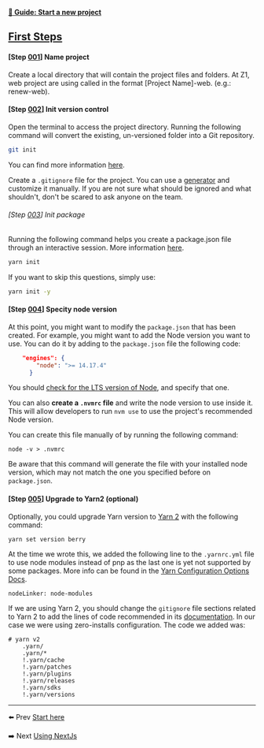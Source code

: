[**📖 Guide: Start a new project**](./00-start-here.md)

## [First Steps](#first-steps) 

#### [Step [001](#step-new001)] Name project
Create a local directory that will contain the project files and folders. At Z1, web project are using called in the format [Project Name]-web. (e.g.: renew-web).

#### [Step [002](#step-new002)] Init version control
Open the terminal to access the project directory. Running the following command will convert the existing, un-versioned folder into a Git repository. 

   ````bash
   git init
   ````

You can find more information [here](https://www.atlassian.com/git/tutorials/setting-up-a-repository/git-init).

Create a `.gitignore` file for the project. You can use a [generator](https://www.toptal.com/developers/gitignore) and customize it manually. If you are not sure what should be ignored and what shouldn't, don't be scared to ask anyone on the team.

###### [Step [003](#step-new003)] Init package
 Running the following command helps you create a package.json file through an interactive session. More information [here](https://classic.yarnpkg.com/en/docs/cli/init/).

   ````bash
   yarn init
   ````
   
If you want to skip this questions, simply use:

```bash
yarn init -y
``` 


#### [Step [004](#step-new004)] Specity node version

At this point, you might want to modify the `package.json` that has been created. For example, you might want to add the Node version you want to use. You can do it by adding to the `package.json` file the following code:

````json
	"engines": {
		"node": ">= 14.17.4"
	  }
````

You should [check for the LTS version of Node](https://nodejs.org/es/), and specify that one. 

You can also **create a `.nvmrc` file**  and write the node version to use inside it. This will allow developers to run `nvm use` to use the project's recommended Node version. 

You can create this file manually of by running the following command:

````
node -v > .nvmrc
````

Be aware that this command will generate the file with your installed node version, which may not match the one you specified before on `package.json`.

#### [Step [005](#step-new005)] Upgrade to Yarn2 (optional)
Optionally, you could upgrade Yarn version to [Yarn 2](https://yarnpkg.com/getting-started/install) with the following command:

````
yarn set version berry
````

At the time we wrote this, we added the following line to the  `.yarnrc.yml`  file to use node modules instead of pnp as the last one is yet not supported by some packages. More info can be found in the [Yarn Configuration Options Docs](https://yarnpkg.com/configuration/yarnrc#nodeLinker).

````
nodeLinker: node-modules
````

If we are using Yarn 2, you should change the `gitignore` file sections related to Yarn 2 to add the lines of code recommended in its [documentation](https://yarnpkg.com/getting-started/qa#which-files-should-be-gitignored). In our case we were using zero-installs configuration. The code we added was:

````
# yarn v2 
	.yarn/ 
	.yarn/* 
	!.yarn/cache 
	!.yarn/patches 
	!.yarn/plugins 
	!.yarn/releases 
	!.yarn/sdks 
	!.yarn/versions
````



---
⬅️ Prev [Start here](./00-start-here.md)

➡️ Next [Using NextJs](./02-using-nextjs.md)
